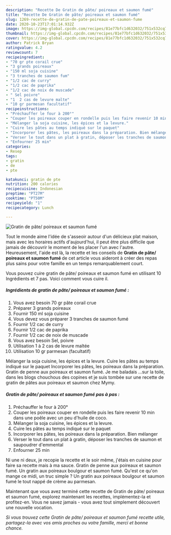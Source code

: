 ```yaml
---
description: "Recette De Gratin de pâte/ poireaux et saumon fumé"
title: "Recette De Gratin de pâte/ poireaux et saumon fumé"
slug: 1269-recette-de-gratin-de-pate-poireaux-et-saumon-fume
date: 2020-10-23T17:01:14.932Z
image: https://img-global.cpcdn.com/recipes/81e77bfc1d632032/751x532cq70/gratin-de-pate-poireaux-et-saumon-fume-photo-principale-de-la-recette.jpg
thumbnail: https://img-global.cpcdn.com/recipes/81e77bfc1d632032/751x532cq70/gratin-de-pate-poireaux-et-saumon-fume-photo-principale-de-la-recette.jpg
cover: https://img-global.cpcdn.com/recipes/81e77bfc1d632032/751x532cq70/gratin-de-pate-poireaux-et-saumon-fume-photo-principale-de-la-recette.jpg
author: Patrick Bryan
ratingvalue: 4.2
reviewcount: 7
recipeingredient:
- "70 gr pte corail crue"
- "3 grands poireaux"
- "150 ml soja cuisine"
- "3 tranches de saumon fum"
- "1/2 cac de curry"
- "1/2 cac de paprika"
- "1/2 cac de noix de muscade"
- " Sel poivre"
- "1  2 cas de levure malte"
- "10 gr parmesan facultatif"
recipeinstructions:
- "Préchauffer le four à 200°"
- "Couper les poireaux couper en rondelle puis les faire revenir 10 min dans une poêle avec un peu d&#39;huile de coco."
- "Mélanger la soja cuisine, les épices et la levure."
- "Cuire les pâtes au temps indiqué sur le paquet"
- "Incorporer les pâtes, les poireaux dans la préparation. Bien mélanger"
- "Verser le tout dans un plat à gratin, déposer les tranches de saumon et saupoudrer d&#39;emmental"
- "Enfourner 25 min"
categories:
- Resep
tags:
- gratin
- de
- pte

katakunci: gratin de pte 
nutrition: 200 calories
recipecuisine: Indonesian
preptime: "PT27M"
cooktime: "PT50M"
recipeyield: "1"
recipecategory: Lunch

---
```



![Gratin de pâte/ poireaux et saumon fumé](https://img-global.cpcdn.com/recipes/81e77bfc1d632032/751x532cq70/gratin-de-pate-poireaux-et-saumon-fume-photo-principale-de-la-recette.jpg)

Tout le monde aime l'idée de s'asseoir autour d'un délicieux plat maison, mais avec les horaires actifs d'aujourd'hui, il peut être plus difficile que jamais de découvrir le moment de les placer l'un avec l'autre. Heureusement, l'aide est là, la recette et les conseils de <strong> Gratin de pâte/ poireaux et saumon fumé </strong> de cet article vous aideront à créer des repas plus sains pour votre famille en un temps remarquablement court.

<!--inarticleads1-->

Vous pouvez cuire gratin de pâte/ poireaux et saumon fumé en utilisant 10 Ingrédients et 7 pas. Voici comment vous cuire il.

##### Ingrédients de gratin de pâte/ poireaux et saumon fumé :

1. Vous avez besoin 70 gr pâte corail crue
1. Préparer 3 grands poireaux
1. Fournir 150 ml soja cuisine
1. Vous devez vous préparer 3 tranches de saumon fumé
1. Fournir 1/2 cac de curry
1. Fournir 1/2 cac de paprika
1. Fournir 1/2 cac de noix de muscade
1. Vous avez besoin  Sel, poivre
1. Utilisation 1 à 2 cas de levure maltée
1. Utilisation 10 gr parmesan (facultatif)


Mélanger la soja cuisine, les épices et la levure. Cuire les pâtes au temps indiqué sur le paquet Incorporer les pâtes, les poireaux dans la préparation. Gratin de penne aux poireaux et saumon fumé. Je me baladais …sur la toile, dans les blogs chouchous des copines et je suis tombée sur une recette de gratin de pâtes aux poireaux et saumon chez Mymy. 

<!--inarticleads2-->

##### Gratin de pâte/ poireaux et saumon fumé pas à pas :

1. Préchauffer le four à 200°
1. Couper les poireaux couper en rondelle puis les faire revenir 10 min dans une poêle avec un peu d&#39;huile de coco.
1. Mélanger la soja cuisine, les épices et la levure.
1. Cuire les pâtes au temps indiqué sur le paquet
1. Incorporer les pâtes, les poireaux dans la préparation. Bien mélanger
1. Verser le tout dans un plat à gratin, déposer les tranches de saumon et saupoudrer d&#39;emmental
1. Enfourner 25 min


Ni une ni deux, je recopie la recette et le soir même, j&#39;étais en cuisine pour faire sa recette mais à ma sauce. Gratin de penne aux poireaux et saumon fumé. Un gratin aux poireaux boulgour et saumon fumé. Qu&#39;est ce qu&#39;on mange ce midi, un truc simple ? Un gratin aux poireaux boulgour et saumon fumé le tout nappé de crème au parmesan. 

<!--inarticleads1-->

<p>
Maintenant que vous avez terminé cette recette de Gratin de pâte/ poireaux et saumon fumé, explorez maintenant les recettes, implémentez-la et profitez-en. Vous ne savez jamais - vous avez tout simplement découvert une nouvelle vocation.
</p>

<p>
<i>Si vous trouvez cette Gratin de pâte/ poireaux et saumon fumé recette utile, partagez-la avec vos amis proches ou votre famille, merci et bonne chance.</i>
</p>
